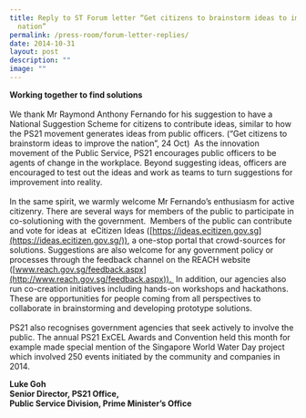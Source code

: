 ```yaml
---
title: Reply to ST Forum letter “Get citizens to brainstorm ideas to improve the
  nation”
permalink: /press-room/forum-letter-replies/
date: 2014-10-31
layout: post
description: ""
image: ""
---
```

**Working together to find solutions**   
   
We thank Mr Raymond Anthony Fernando for his suggestion to have a National Suggestion Scheme for citizens to contribute ideas, similar to how the PS21 movement generates ideas from public officers. (“Get citizens to brainstorm ideas to improve the nation”, 24 Oct)  As the innovation movement of the Public Service, PS21 encourages public officers to be agents of change in the workplace. Beyond suggesting ideas, officers are encouraged to test out the ideas and work as teams to turn suggestions for improvement into reality.   
   
In the same spirit, we warmly welcome Mr Fernando’s enthusiasm for active citizenry. There are several ways for members of the public to participate in co-solutioning with the government.  Members of the public can contribute and vote for ideas at  eCitizen Ideas ([https://ideas.ecitizen.gov.sg](https://ideas.ecitizen.gov.sg/)), a one-stop portal that crowd-sources for solutions. Suggestions are also welcome for any government policy or processes through the feedback channel on the REACH website ([www.reach.gov.sg/feedback.aspx](http://www.reach.gov.sg/feedback.aspx)).  In addition, our agencies also run co-creation initiatives including hands-on workshops and hackathons. These are opportunities for people coming from all perspectives to collaborate in brainstorming and developing prototype solutions.       
   
PS21 also recognises government agencies that seek actively to involve the public. The annual PS21 ExCEL Awards and Convention held this month for example made special mention of the Singapore World Water Day project which involved 250 events initiated by the community and companies in 2014.  

**Luke Goh  
Senior Director, PS21 Office,  
Public Service Division, Prime Minister’s Office**